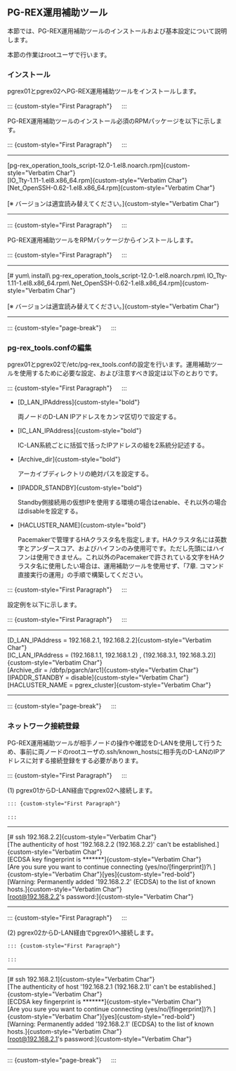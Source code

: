 PG-REX運用補助ツール
--------------------

本節では、PG-REX運用補助ツールのインストールおよび基本設定について説明します。

本節の作業はrootユーザで行います。

### インストール

pgrex01とpgrex02へPG-REX運用補助ツールをインストールします。

::: {custom-style="First Paragraph"}
　
:::

PG-REX運用補助ツールのインストール必須のRPMパッケージを以下に示します。

::: {custom-style="First Paragraph"}
　
:::

  ------------------------------------------------------------------------
  [pg\-rex_operation_tools_script\-12.0\-1.el8.noarch.rpm]{custom-style="Verbatim Char"}\
  [IO_Tty\-1.11\-1.el8.x86_64.rpm]{custom-style="Verbatim Char"}\
  [Net_OpenSSH\-0.62\-1.el8.x86_64.rpm]{custom-style="Verbatim Char"}\
  \
  [※ バージョンは適宜読み替えてください。]{custom-style="Verbatim Char"}

  ------------------------------------------------------------------------

::: {custom-style="First Paragraph"}
　
:::

PG-REX運用補助ツールをRPMパッケージからインストールします。

::: {custom-style="First Paragraph"}
　
:::

  ------------------------------------------------------------------------
  [# yum\ install\ pg\-rex_operation_tools_script\-12\.0\-1\.el8\.noarch\.rpm\ IO_Tty\-1\.11\-1\.el8\.x86_64\.rpm\ Net_OpenSSH\-0\.62\-1\.el8\.x86_64\.rpm]{custom-style="Verbatim Char"}\
  \
  [※ バージョンは適宜読み替えてください。]{custom-style="Verbatim Char"}

  ------------------------------------------------------------------------

::: {custom-style="page-break"}
　
:::

### pg-rex\_tools.confの編集

pgrex01とpgrex02で/etc/pg-rex\_tools.confの設定を行います。運用補助ツールを使用するために必要な設定、および注意すべき設定は以下のとおりです。

::: {custom-style="First Paragraph"}
　
:::

-   [D_LAN\_IPAddress]{custom-style="bold"}

    両ノードのD-LAN IPアドレスをカンマ区切りで設定する。

-   [IC_LAN\_IPAddress]{custom-style="bold"}

    IC-LAN系統ごとに括弧で括ったIPアドレスの組を2系統分記述する。

-   [Archive\_dir]{custom-style="bold"}

    アーカイブディレクトリの絶対パスを設定する。

-   [IPADDR\_STANDBY]{custom-style="bold"}

    Standby側接続用の仮想IPを使用する環境の場合はenable、それ以外の場合はdisableを設定する。

-   [HACLUSTER\_NAME]{custom-style="bold"}

    Pacemakerで管理するHAクラスタ名を指定します。HAクラスタ名には英数字とアンダースコア、およびハイフンのみ使用可です。ただし先頭にはハイフンは使用できません。これ以外のPacemakerで許されている文字をHAクラスタ名に使用したい場合は、運用補助ツールを使用せず、「7章. コマンド直接実行の運用」の手順で構築してください。

::: {custom-style="First Paragraph"}
　
:::

設定例を以下に示します。

::: {custom-style="First Paragraph"}
　
:::

  ------------------------------------------------------------------------
  [D\_LAN_IPAddress = 192.168.2.1, 192.168.2.2]{custom-style="Verbatim Char"}\
  [IC\_LAN\_IPAddress = (192.168.1.1, 192.168.1.2) , (192.168.3.1, 192.168.3.2)]{custom-style="Verbatim Char"}\
  [Archive_dir = /dbfp/pgarch/arc1]{custom-style="Verbatim Char"}\
  [IPADDR_STANDBY = disable]{custom-style="Verbatim Char"}\
  [HACLUSTER\_NAME = pgrex\_cluster]{custom-style="Verbatim Char"}

  ------------------------------------------------------------------------

::: {custom-style="page-break"}
　
:::

### ネットワーク接続登録

PG-REX運用補助ツールが相手ノードの操作や確認をD-LANを使用して行うため、事前に両ノードのrootユーザの.ssh/known_hostsに相手先のD-LANのIPアドレスに対する接続登録をする必要があります。

::: {custom-style="First Paragraph"}
　
:::

(1) pgrex01からD-LAN経由でpgrex02へ接続します。

    ::: {custom-style="First Paragraph"}
    　
    :::

  ------------------------------------------------------------------------
  [# ssh 192.168.2.2]{custom-style="Verbatim Char"}\
  [The authenticity of host \'192.168.2.2 (192.168.2.2)\' can\'t be established.]{custom-style="Verbatim Char"}\
  [ECDSA key fingerprint is \*\*\*\*\*\*\*]{custom-style="Verbatim Char"}\
  [Are you sure you want to continue connecting (yes/no/\[fingerprint\])?\ ]{custom-style="Verbatim Char"}[yes]{custom-style="red-bold"}\
  [Warning: Permanently added \'192.168.2.2\' (ECDSA) to the list of known hosts.]{custom-style="Verbatim Char"}\
  [root@192.168.2.2\'s password:]{custom-style="Verbatim Char"}

  ------------------------------------------------------------------------

::: {custom-style="First Paragraph"}
　
:::

(2) pgrex02からD-LAN経由でpgrex01へ接続します。

    ::: {custom-style="First Paragraph"}
    　
    :::

  ------------------------------------------------------------------------
  [# ssh 192.168.2.1]{custom-style="Verbatim Char"}\
  [The authenticity of host \'192.168.2.1 (192.168.2.1)\' can\'t be established.]{custom-style="Verbatim Char"}\
  [ECDSA key fingerprint is \*\*\*\*\*\*\*]{custom-style="Verbatim Char"}\
  [Are you sure you want to continue connecting (yes/no/\[fingerprint\])?\ ]{custom-style="Verbatim Char"}[yes]{custom-style="red-bold"}\
  [Warning: Permanently added \'192.168.2.1\' (ECDSA) to the list of known hosts.]{custom-style="Verbatim Char"}\
  [root@192.168.2.1\'s password:]{custom-style="Verbatim Char"}

  ------------------------------------------------------------------------

::: {custom-style="page-break"}
　
:::

